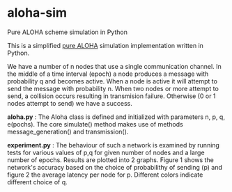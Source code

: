 # aloha-sim

Pure ALOHA scheme simulation in Python

This is a simplified <a href="https://en.wikipedia.org/wiki/ALOHAnet#ALOHA_protocol">pure ALOHA</a> simulation implementation written in Python.

We have a number of n nodes that use a single communication channel. In the middle of a time interval (epoch) a node produces a message with probability q and becomes active. When a node is active it will attempt to send the message with probability n.
When two nodes or more attempt to send, a collision occurs resulting in transmision failure. Otherwise (0 or 1 nodes attempt to send) we have a success.

<b>aloha.py</b> : The Aloha class is defined and initialized with parameters n, p, q, e(pochs). The core simulate() method makes use of methods message_generation() and transmission().

<b>experiment.py</b> : The behaviour of such a network is examined by running tests for various values of p,q for given number of nodes and a large number of epochs. Results are plotted into 2 graphs. Figure 1 shows the network's accuracy based on the choice of probabilithy of sending (p) and figure 2 the average latency per node for p. Different colors indicate different choice of q. 

